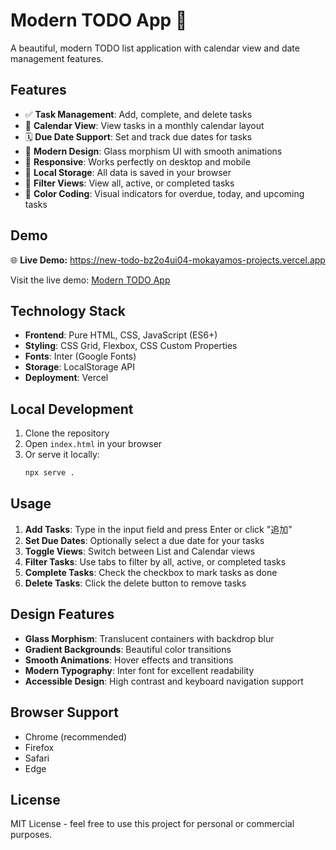 # Modern TODO App 📝

A beautiful, modern TODO list application with calendar view and date management features.

## Features

- ✅ **Task Management**: Add, complete, and delete tasks
- 📅 **Calendar View**: View tasks in a monthly calendar layout
- 🗓️ **Due Date Support**: Set and track due dates for tasks
- 🎨 **Modern Design**: Glass morphism UI with smooth animations
- 📱 **Responsive**: Works perfectly on desktop and mobile
- 💾 **Local Storage**: All data is saved in your browser
- 🎯 **Filter Views**: View all, active, or completed tasks
- 🌈 **Color Coding**: Visual indicators for overdue, today, and upcoming tasks

## Demo

🌐 **Live Demo:** https://new-todo-bz2o4ui04-mokayamos-projects.vercel.app

Visit the live demo: [Modern TODO App](https://new-todo-bz2o4ui04-mokayamos-projects.vercel.app)

## Technology Stack

- **Frontend**: Pure HTML, CSS, JavaScript (ES6+)
- **Styling**: CSS Grid, Flexbox, CSS Custom Properties
- **Fonts**: Inter (Google Fonts)
- **Storage**: LocalStorage API
- **Deployment**: Vercel

## Local Development

1. Clone the repository
2. Open `index.html` in your browser
3. Or serve it locally:
   ```bash
   npx serve .
   ```

## Usage

1. **Add Tasks**: Type in the input field and press Enter or click "追加"
2. **Set Due Dates**: Optionally select a due date for your tasks
3. **Toggle Views**: Switch between List and Calendar views
4. **Filter Tasks**: Use tabs to filter by all, active, or completed tasks
5. **Complete Tasks**: Check the checkbox to mark tasks as done
6. **Delete Tasks**: Click the delete button to remove tasks

## Design Features

- **Glass Morphism**: Translucent containers with backdrop blur
- **Gradient Backgrounds**: Beautiful color transitions
- **Smooth Animations**: Hover effects and transitions
- **Modern Typography**: Inter font for excellent readability
- **Accessible Design**: High contrast and keyboard navigation support

## Browser Support

- Chrome (recommended)
- Firefox
- Safari
- Edge

## License

MIT License - feel free to use this project for personal or commercial purposes.